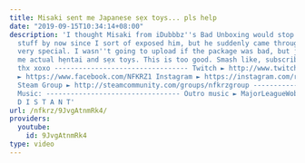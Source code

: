 ```yaml
---
title: Misaki sent me Japanese sẹx toys... pls help
date: "2019-09-15T10:34:14+08:00"
description: 'I thought Misaki from iDubbbz''s Bad Unboxing would stop sending me
  stuff by now since I sort of exposed him, but he suddenly came through with something..
  very special. I wasn''t going to upload if the package was bad, but jfc. He sent
  me actual hẹntai and sẹx toys. This is too good. Smash like, subscribe, comment,
  thx xoxo --------------------------------- Twitch ► http://www.twitch.tv/nfkrz Facebook
  ► https://www.facebook.com/NFKRZ1 Instagram ► https://instagram.com/roman_nfkrz/
  Steam Group ► http://steamcommunity.com/groups/nfkrzgroup ---------------------------------
  Music: --------------------------------- Outro music ► MajorLeagueWobs/Holder -
  D I S T A N T'
url: /nfkrz/9JvgAtnmRk4/
providers:
  youtube:
    id: 9JvgAtnmRk4
type: video
---
```

